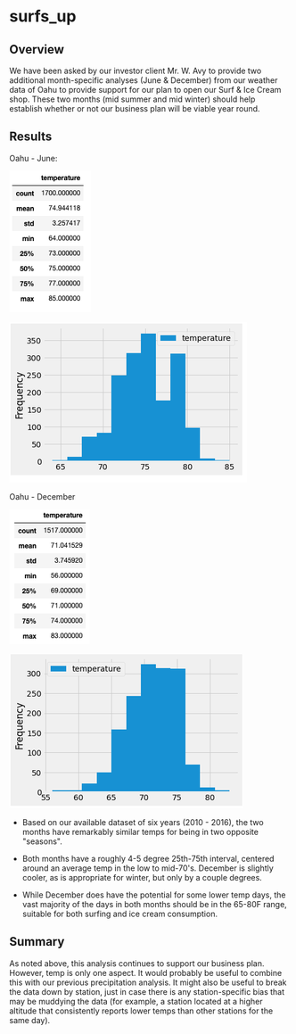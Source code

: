 # surfs_up

## Overview
We have been asked by our investor client Mr. W. Avy to provide two additional month-specific analyses (June & December) from our weather data of Oahu to provide support for our plan to open our Surf & Ice Cream shop. These two months (mid summer and mid winter) should help establish whether or not our business plan will be viable year round.

## Results
Oahu - June:

![Image](june_stats.png)

![Image](june_freq.png)


Oahu - December

![Image](dec_stats.png)

![Image](dec_freq.png)

* Based on our available dataset of six years (2010 - 2016), the two months have remarkably similar temps for being in two opposite "seasons". 

* Both months have a roughly 4-5 degree 25th-75th interval, centered around an average temp in the low to mid-70's. December is slightly cooler, as is appropriate for winter, but only by a couple degrees.

* While December does have the potential for some lower temp days, the vast majority of the days in both months should be in the 65-80F range, suitable for both surfing and ice cream consumption.

## Summary

As noted above, this analysis continues to support our business plan. However, temp is only one aspect. It would probably be useful to combine this with our previous precipitation analysis. It might also be useful to break the data down by station, just in case there is any station-specific bias that may be muddying the data (for example, a station located at a higher altitude that consistently reports lower temps than other stations for the same day).